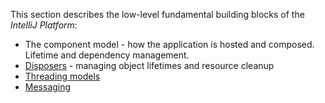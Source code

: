 [//]: # (title: Fundamentals)

<!-- Copyright 2000-2020 JetBrains s.r.o. and other contributors. Use of this source code is governed by the Apache 2.0 license that can be found in the LICENSE file. -->

This section describes the low-level fundamental building blocks of the _IntelliJ Platform_:

* The component model - how the application is hosted and composed. Lifetime and dependency management.
* [Disposers](disposers.md) - managing object lifetimes and resource cleanup
* [Threading models](general_threading_rules.md)
* [Messaging](messaging_infrastructure.md)